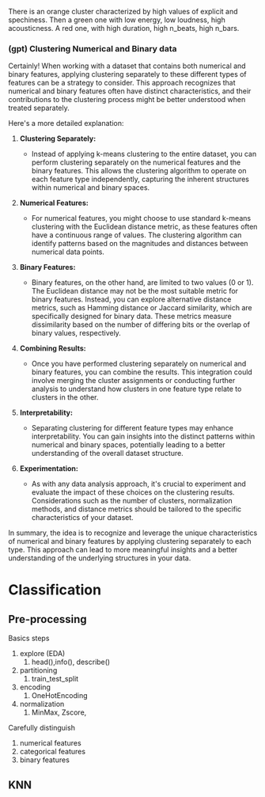 There is an orange cluster characterized by high values of explicit and spechiness.
Then a green one with low energy, low loudness, high acousticness.
A red one, with high duration, high n_beats, high n_bars.

### (gpt) Clustering Numerical and Binary data
Certainly! When working with a dataset that contains both numerical and binary features, applying clustering separately to these different types of features can be a strategy to consider. This approach recognizes that numerical and binary features often have distinct characteristics, and their contributions to the clustering process might be better understood when treated separately.

Here's a more detailed explanation:

1. **Clustering Separately:**
   - Instead of applying k-means clustering to the entire dataset, you can perform clustering separately on the numerical features and the binary features. This allows the clustering algorithm to operate on each feature type independently, capturing the inherent structures within numerical and binary spaces.

2. **Numerical Features:**
   - For numerical features, you might choose to use standard k-means clustering with the Euclidean distance metric, as these features often have a continuous range of values. The clustering algorithm can identify patterns based on the magnitudes and distances between numerical data points.

3. **Binary Features:**
   - Binary features, on the other hand, are limited to two values (0 or 1). The Euclidean distance may not be the most suitable metric for binary features. Instead, you can explore alternative distance metrics, such as Hamming distance or Jaccard similarity, which are specifically designed for binary data. These metrics measure dissimilarity based on the number of differing bits or the overlap of binary values, respectively.

4. **Combining Results:**
   - Once you have performed clustering separately on numerical and binary features, you can combine the results. This integration could involve merging the cluster assignments or conducting further analysis to understand how clusters in one feature type relate to clusters in the other.

5. **Interpretability:**
   - Separating clustering for different feature types may enhance interpretability. You can gain insights into the distinct patterns within numerical and binary spaces, potentially leading to a better understanding of the overall dataset structure.

6. **Experimentation:**
   - As with any data analysis approach, it's crucial to experiment and evaluate the impact of these choices on the clustering results. Considerations such as the number of clusters, normalization methods, and distance metrics should be tailored to the specific characteristics of your dataset.

In summary, the idea is to recognize and leverage the unique characteristics of numerical and binary features by applying clustering separately to each type. This approach can lead to more meaningful insights and a better understanding of the underlying structures in your data.

 
# Classification
## Pre-processing
Basics steps
1. explore (EDA)
	1. head(),info(), describe()
2. partitioning
	1. train_test_split
3. encoding
	1. OneHotEncoding
4. normalization
	1. MinMax, Zscore,

Carefully distinguish
1. numerical features
2. categorical features
3. binary features

## KNN

